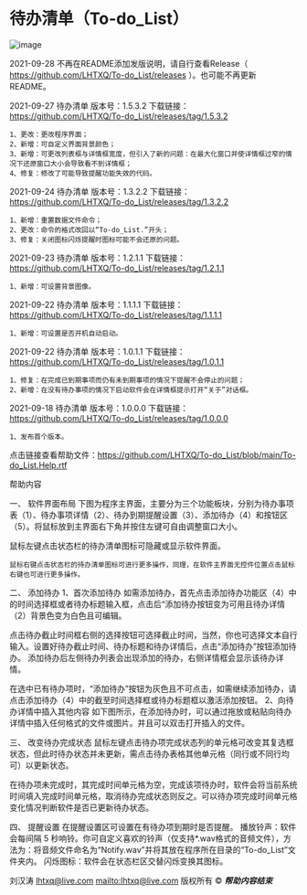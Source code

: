 # 待办清单（To-do_List）


![image](https://user-images.githubusercontent.com/38943319/134846226-451d124f-5c86-42a7-8620-34a9a307e51a.png)


2021-09-28 不再在README添加发版说明，请自行查看Release（ https://github.com/LHTXQ/To-do_List/releases ）。也可能不再更新README。


2021-09-27 待办清单 版本号：1.5.3.2  下载链接：https://github.com/LHTXQ/To-do_List/releases/tag/1.5.3.2

	1、更改：更改程序界面；
	2、新增：可自定义界面背景颜色；
	3、新增：可更改列表框与详情框宽度，但引入了新的问题：在最大化窗口并使详情框过窄的情况下还原窗口大小会导致看不到详情框；
	4、修复：修改了可能导致提醒功能失效的代码。



2021-09-24 待办清单 版本号：1.3.2.2  下载链接：https://github.com/LHTXQ/To-do_List/releases/tag/1.3.2.2

	1、新增：重置数据文件命令；
	2、更改：命令的格式改回以“To-do_List.”开头；
	3、修复：关闭图标闪烁提醒时图标可能不会还原的问题。



2021-09-23 待办清单 版本号：1.2.1.1 下载链接：https://github.com/LHTXQ/To-do_List/releases/tag/1.2.1.1

	1、新增：可设置背景图像。
	
	

2021-09-22 待办清单 版本号：1.1.1.1 下载链接：https://github.com/LHTXQ/To-do_List/releases/tag/1.1.1.1

	1、新增：可设置是否开机自动启动。
	
	

2021-09-22 待办清单 版本号：1.0.1.1 下载链接：https://github.com/LHTXQ/To-do_List/releases/tag/1.0.1.1

	1、修复：在完成已到期事项而仍有未到期事项的情况下提醒不会停止的问题；
	2、新增：在没有待办事项的情况下启动软件会在详情框提示打开“关于”对话框。



2021-09-18 待办清单 版本号：1.0.0.0 下载链接：https://github.com/LHTXQ/To-do_List/releases/tag/1.0.0.0

	1、发布首个版本。



点击链接查看帮助文件：https://github.com/LHTXQ/To-do_List/blob/main/To-do_List.Help.rtf



帮助内容

一、	软件界面布局
下图为程序主界面，主要分为三个功能板块，分别为待办事项表（1）、待办事项详情（2）、待办到期提醒设置（3）、添加待办（4）和按钮区（5）。将鼠标放到主界面右下角并按住左键可自由调整窗口大小。
 
鼠标左键点击状态栏的待办清单图标可隐藏或显示软件界面。
 
	鼠标右键点击状态栏的待办清单图标可进行更多操作，同理，在软件主界面无控件位置点击鼠标右键也可进行更多操作。
 
二、	添加待办
1、首次添加待办
如需添加待办，首先点击添加待办功能区（4）中的时间选择框或者待办标题输入框，点击后“添加待办按钮变为可用且待办详情（2）背景色变为白色且可编辑。
 
 
点击待办截止时间框右侧的选择按钮可选择截止时间，当然，你也可选择文本自行输入。设置好待办截止时间、待办标题和待办详情后，点击“添加待办”按钮添加待办。
添加待办后左侧待办列表会出现添加的待办，右侧详情框会显示该待办详情。
 
在选中已有待办项时，“添加待办”按钮为灰色且不可点击，如需继续添加待办，请点击添加待办（4）中的截至时间选择框或待办标题框以激活添加按钮。
	2、向待办详情中插入其他内容
如下图所示，在添加待办时，可以通过拖放或粘贴向待办详情中插入任何格式的文件或图片。并且可以双击打开插入的文件。
 
三、	改变待办完成状态
鼠标左键点击待办项完成状态列的单元格可改变其复选框状态，但此时待办状态并未更新，需点击待办表格其他单元格（同行或不同行均可）以更新状态。
 
在待办项未完成时，其完成时间单元格为空，完成该项待办时，软件会将当前系统时间填入完成时间单元格，取消待办完成状态则反之。可以待办项完成时间单元格变化情况判断软件是否已更新待办状态。
 
四、	提醒设置
在提醒设置区可设置在有待办项到期时是否提醒。
	播放铃声：软件会每间隔 5 秒响铃。你可自定义喜欢的铃声（仅支持*.wav格式的音频文件），方法为：将音频文件命名为“Notify.wav”并将其放在程序所在目录的“To-do_List”文件夹内。
	闪烁图标：软件会在状态栏区交替闪烁变换其图标。
 




刘汉涛 lhtxq@live.com <mailto:lhtxq@live.com> 版权所有 ©
*************************************帮助内容结束*************************************
